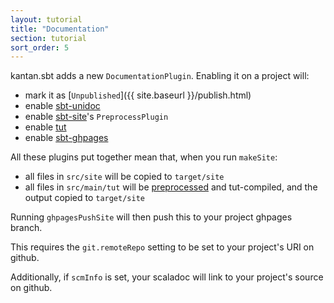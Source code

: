 ```yaml
---
layout: tutorial
title: "Documentation"
section: tutorial
sort_order: 5
---
```


kantan.sbt adds a new `DocumentationPlugin`. Enabling it on a project will:

* mark it as [`Unpublished`]({{ site.baseurl }}/publish.html)
* enable [sbt-unidoc](https://github.com/sbt/sbt-unidoc)
* enable [sbt-site](https://github.com/sbt/sbt-site)'s `PreprocessPlugin`
* enable [tut](https://github.com/tpolecat/tut)
* enable [sbt-ghpages](https://github.com/sbt/sbt-ghpages)

All these plugins put together mean that, when you run `makeSite`:

* all files in `src/site` will be copied to `target/site`
* all files in `src/main/tut` will be [preprocessed](http://www.scala-sbt.org/sbt-site/preprocess.html)
  and tut-compiled, and the output copied to `target/site`

Running `ghpagesPushSite` will then push this to your project ghpages branch.

This requires the `git.remoteRepo` setting to be set to your project's URI on github.

Additionally, if `scmInfo` is set, your scaladoc will link to your project's source on github.
